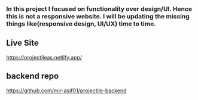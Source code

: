 ### In this project I focused on functionality over design/UI. Hence this is not a responsive website. I will be updating the missing things like(responsive design, UI/UX) time to time. 

## Live Site
https://projectileas.netlify.app/

## backend repo
https://github.com/mir-asif01/projectile-backend
